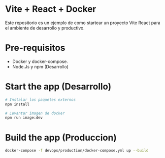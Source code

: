 # Vite + React + Docker

Este repositorio es un ejemplo de como startear un proyecto Vite React para el ambiente de desarrollo y productivo.

# Pre-requisitos

- Docker y docker-compose.
- Node.Js y npm (Desarrollo)

# Start the app (Desarrollo)

```bash
# Instalar los paquetes externos
npm install

# Levantar imagen de docker
npm run image:dev
```

# Build the app (Produccion)

```bash
docker-compose -f devops/production/docker-compose.yml up --build
```
